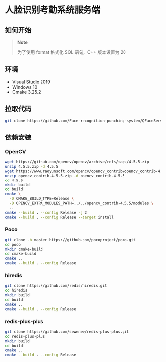 # 人脸识别考勤系统服务端

## 如何开始

> **Note**
>
> 为了使用 format 格式化 SQL 语句，C++ 版本设置为 20

## 环境

- Visual Studio 2019
- Windows 10
- Cmake 3.25.2

## 拉取代码

```bash
git clone https://github.com/Face-recognition-punching-system/QFaceServer.git
```

## 依赖安装

### OpenCV

```bash
wget https://github.com/opencv/opencv/archive/refs/tags/4.5.5.zip
unzip 4.5.5.zip -d 4.5.5
wget https://www.raoyunsoft.com/opencv/opencv_contrib/opencv_contrib-4.5.5.zip
unzip opencv_contrib-4.5.5.zip -d opencv_contrib-4.5.5
cd 4.5.5
mkdir build
cd build
cmake \
  -D CMAKE_BUILD_TYPE=Release \
  -D OPENCV_EXTRA_MODULES_PATH=../../opencv_contrib-4.5.5/modules \
  ..
cmake --build . --config Release -j 2
cmake --build . --config Release --target install
```

### Poco

```bash
git clone -b master https://github.com/pocoproject/poco.git
cd poco
mkdir cmake-build
cd cmake-build
cmake ..
cmake --build . --config Release
```

### hiredis

```bash
git clone https://github.com/redis/hiredis.git
cd hiredis
mkdir build
cd build
cmake ..
cmake --build . --config Release
```

### redis-plus-plus

```bash
git clone https://github.com/sewenew/redis-plus-plus.git
cd redis-plus-plus
mkdir build
cd build
cmake ..
cmake --build . --config Release
```
